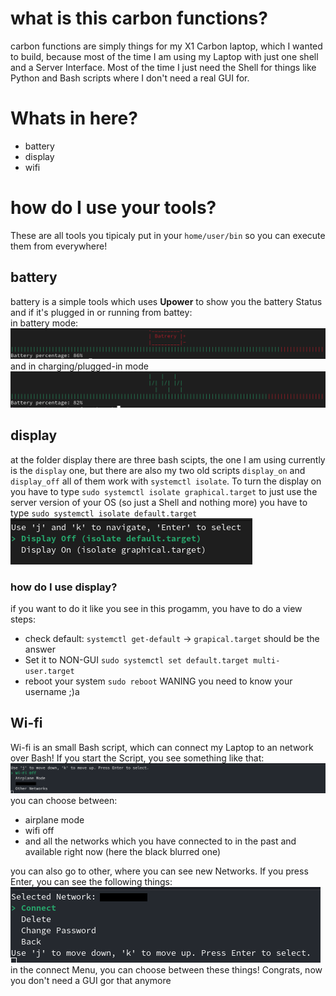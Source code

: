# what is this carbon functions?
carbon functions are simply things for my X1 Carbon laptop, which I wanted to build, because most of the time I am using my Laptop with just one shell and a Server Interface. Most of the time I just need the Shell for things like Python and Bash scripts where I don't need a real GUI for.
# Whats in here?
- battery
- display
- wifi
# how do I use your tools?
These are all tools you tipicaly put in your `home/user/bin` so you can execute them from everywhere!
## battery
battery is a simple tools which uses **Upower** to show you the battery Status and if it's plugged in or running from battey: <br>
in battery mode:
![Picture of battery akku](pictures/battery_akku.png)<br>
and in charging/plugged-in mode
![Picture of battery plugged in](pictures/battery_plugged.png)
## display
at the folder display there are three bash scipts, the one I am using currently is the `display` one, but there are also my two old scripts `display_on` and `display_off` all of them work with `systemctl isolate`. To turn the display on you have to type `sudo systemctl isolate graphical.target` to just use the server version of your OS (so just a Shell and nothing more) you have to type `sudo systemctl isolate default.target` <br>
![Picture of display](pictures/display.png)
### how do I use display?
if you want to do it like you see in this progamm, you have to do a view steps: <br>
- check default: `systemctl get-default` -> `grapical.target` should be the answer
- Set it to NON-GUI `sudo systemctl set default.target multi-user.target`
- reboot your system `sudo reboot` WANING you need to know your username ;)a
## Wi-fi
Wi-fi is an small Bash script, which can connect my Laptop to an network over Bash!
If you start the Script, you see something like that:
![Picture of wifi overview](pictures/wifi_overview.png)<br>
you can choose between:
- airplane mode
- wifi off
- and all the networks which you have connected to in the past and available right now (here the black blurred one)

you can also go to other, where you can see new Networks. If you press Enter, you can see the following things:
![picture of wifi connection](pictures/wifi_connect.png)
in the connect Menu, you can choose between these things! Congrats, now you don't need a GUI gor that anymore
